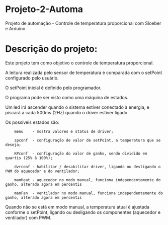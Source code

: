 # Projeto-2-Automa
Projeto de automação - Controle de temperatura proporcional com Sloeber e Arduino

# Descrição do projeto:
  Este projeto tem como objetivo o controle de temperatura proporcional.
  
A leitura realizada pelo sensor de temperatura é comparada com o setPoint configurado pelo usuário.

O setPoint inicial é definido pelo programador.

O programa pode ser visto como uma máquina de estados.

Um led irá ascender quando o sistema estiver conectado à energia, e piscará a cada 500ms (2Hz) quando o driver estiver ligado.
  
  Os possíveis estados são:
		
		menu 	- mostra valores e status de driver;
		
		spconf 	- configuração de valor de setPoint, a temperatura que se deseja;
		
		KPconf	- configuração do valor de ganho, sendo dividido em quartis (25% à 100%);
		
		dvrconf	- habilitar / desabilitar driver, ligando ou desligando o PWM do aquecedor e do ventilador;
		
		manHeat	- aquecedor no modo manual, funciona independentemente do ganho, alterado agora em percentis
		
		manFan	- ventilador no modo manual, funciona independentemente do ganho, alterado agora em percentis
		
Quando não se está em modo manual, a temperatura atual é ajustada conforme o setPoint, ligando ou desligando os componentes (aquecedor e ventilador) com PWM.
